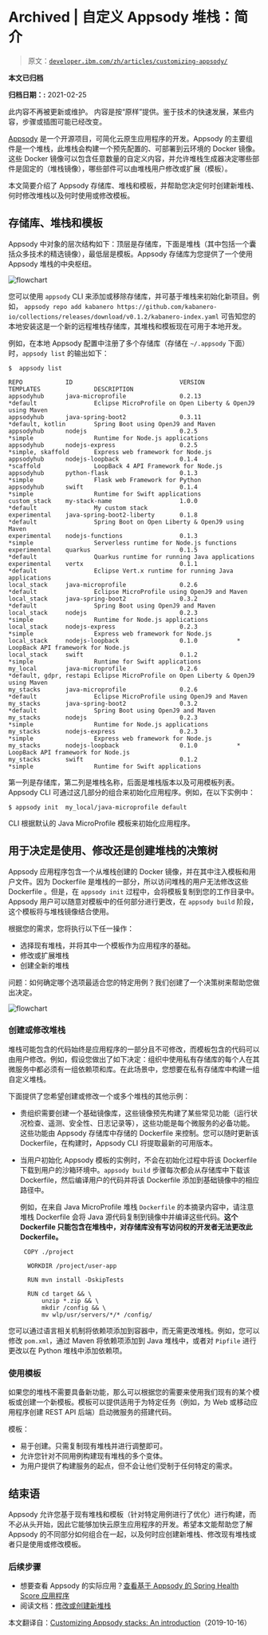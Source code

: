 # Archived | 自定义 Appsody 堆栈：简介

> 原文：[`developer.ibm.com/zh/articles/customizing-appsody/`](https://developer.ibm.com/zh/articles/customizing-appsody/)

**本文已归档**

**归档日期：:** 2021-02-25

此内容不再被更新或维护。 内容是按“原样”提供。鉴于技术的快速发展，某些内容，步骤或插图可能已经改变。

[Appsody](https://appsody.dev) 是一个开源项目，可简化云原生应用程序的开发。Appsody 的主要组件是一个堆栈，此堆栈会构建一个预先配置的、可部署到云环境的 Docker 镜像。这些 Docker 镜像可以包含任意数量的自定义内容，并允许堆栈生成器决定哪些部件是固定的（堆栈镜像），哪些部件可以由堆栈用户修改或扩展（模板）。

本文简要介绍了 Appsody 存储库、堆栈和模板，并帮助您决定何时创建新堆栈、何时修改堆栈以及何时使用或修改模板。

## 存储库、堆栈和模板

Appsody 中对象的层次结构如下：顶层是存储库，下面是堆栈（其中包括一个囊括众多技术的精选镜像），最低层是模板。Appsody 存储库为您提供了一个使用 Appsody 堆栈的中央枢纽。

![flowchart](img/ea6ff264170b1c5f93af04adea3861e0.png)

您可以使用 `appsody` CLI 来添加或移除存储库，并可基于堆栈来初始化新项目。例如， `appsody repo add kabanero https://github.com/kabanero-io/collections/releases/download/v0.1.2/kabanero-index.yaml` 可告知您的本地安装这是一个新的远程堆栈存储库，其堆栈和模板现在可用于本地开发。

例如，在本地 Appsody 配置中注册了多个存储库（存储在 `~/.appsody` 下面）时，`appsody list` 的输出如下：

```
$  appsody list

REPO            ID                              VERSION         TEMPLATES               DESCRIPTION
appsodyhub      java-microprofile               0.2.13          *default                Eclipse MicroProfile on Open Liberty & OpenJ9 using Maven
appsodyhub      java-spring-boot2               0.3.11          *default, kotlin        Spring Boot using OpenJ9 and Maven
appsodyhub      nodejs                          0.2.5           *simple                 Runtime for Node.js applications
appsodyhub      nodejs-express                  0.2.5           *simple, skaffold       Express web framework for Node.js
appsodyhub      nodejs-loopback                 0.1.4           *scaffold               LoopBack 4 API Framework for Node.js
appsodyhub      python-flask                    0.1.3           *simple                 Flask web Framework for Python
appsodyhub      swift                           0.1.4           *simple                 Runtime for Swift applications
custom_stack    my-stack-name                   1.0.0           *default                My custom stack
experimental    java-spring-boot2-liberty       0.1.8           *default                Spring Boot on Open Liberty & OpenJ9 using Maven
experimental    nodejs-functions                0.1.3           *simple                 Serverless runtime for Node.js functions
experimental    quarkus                         0.1.5           *default                Quarkus runtime for running Java applications
experimental    vertx                           0.1.1           *default                Eclipse Vert.x runtime for running Java applications
local_stack     java-microprofile               0.2.6           *default                Eclipse MicroProfile using OpenJ9 and Maven
local_stack     java-spring-boot2               0.3.2           *default                Spring Boot using OpenJ9 and Maven
local_stack     nodejs                          0.2.3           *simple                 Runtime for Node.js applications
local_stack     nodejs-express                  0.2.3           *simple                 Express web framework for Node.js
local_stack     nodejs-loopback                 0.1.0           *                       LoopBack API framework for Node.js
local_stack     swift                           0.1.2           *simple                 Runtime for Swift applications
my_local        java-microprofile               0.2.6           *default, gdpr, restapi Eclipse MicroProfile on Open Liberty & OpenJ9 using Maven
my_stacks       java-microprofile               0.2.6           *default                Eclipse MicroProfile using OpenJ9 and Maven
my_stacks       java-spring-boot2               0.3.2           *default                Spring Boot using OpenJ9 and Maven
my_stacks       nodejs                          0.2.3           *simple                 Runtime for Node.js applications
my_stacks       nodejs-express                  0.2.3           *simple                 Express web framework for Node.js
my_stacks       nodejs-loopback                 0.1.0           *                       LoopBack API framework for Node.js
my_stacks       swift                           0.1.2           *simple                 Runtime for Swift applications 
```

第一列是存储库，第二列是堆栈名称，后面是堆栈版本以及可用模板列表。Appsody CLI 可通过这几部分的组合来初始化应用程序。例如，在以下实例中：

```
$ appsody init  my_local/java-microprofile default 
```

CLI 根据默认的 Java MicroProfile 模板来初始化应用程序。

## 用于决定是使用、修改还是创建堆栈的决策树

Appsody 应用程序包含一个从堆栈创建的 Docker 镜像，并在其中注入模板和用户文件。因为 Dockerfile 是堆栈的一部分，所以访问堆栈的用户无法修改这些 Dockerfile 。但是，在 `appsody init` 过程中，会将模板复制到您的工作目录中。Appsody 用户可以随意对模板中的任何部分进行更改，在 `appsody build` 阶段，这个模板将与堆栈镜像结合使用。

根据您的需求，您将执行以下任一操作：

*   选择现有堆栈，并将其中一个模板作为应用程序的基础。
*   修改或扩展堆栈
*   创建全新的堆栈

问题：如何确定哪个选项最适合您的特定用例？我们创建了一个决策树来帮助您做出决定。

![flowchart](img/4755f26b5693090c07873fe4e28ead4d.png)

### 创建或修改堆栈

堆栈可能包含的代码始终是应用程序的一部分且不可修改，而模板包含的代码可以由用户修改。例如，假设您做出了如下决定：组织中使用私有存储库的每个人在其微服务中都必须有一组依赖项和库。在此场景中，您想要在私有存储库中构建一组自定义堆栈。

下面提供了您希望创建或修改一个或多个堆栈的其他示例：

*   贵组织需要创建一个基础镜像库，这些镜像预先构建了某些常见功能（运行状况检查、遥测、安全性、日志记录等），这些功能是每个微服务的必备功能。这些功能由 Appsody 存储库中存储的 Dockerfile 来控制。您可以随时更新该 Dockerfile，在构建时，Appsody CLI 将提取最新的可用版本。
*   当用户初始化 Appsody 模板的实例时，不会在初始化过程中将该 Dockerfile 下载到用户的沙箱环境中。`appsody build` 步骤每次都会从存储库中下载该 Dockerfile，然后编译用户的代码并将该 Dockerfile 添加到基础镜像中的相应路径中。

    例如，在来自 Java MicroProfile 堆栈 `Dockerfile` 的本摘录内容中，请注意堆栈 Dockerfile 会将 Java 源代码复制到镜像中并编译这些代码。**这个 Dockerfile 只能包含在堆栈中，对存储库没有写访问权的开发者无法更改此 Dockerfile。**

    ```
     COPY ./project

      WORKDIR /project/user-app

      RUN mvn install -DskipTests

      RUN cd target && \
          unzip *.zip && \
          mkdir /config && \
          mv wlp/usr/servers/*/* /config/ 
    ```

您可以通过语言相关机制将依赖项添加到容器中，而无需更改堆栈。例如，您可以修改 `pom.xml`，通过 Maven 将依赖项添加到 Java 堆栈中，或者对 `Pipfile` 进行更改以在 Python 堆栈中添加依赖项。

### 使用模板

如果您的堆栈不需要具备新功能，那么可以根据您的需要来使用我们现有的某个模板或创建一个新模板。模板可以提供适用于为特定任务（例如，为 Web 或移动应用程序创建 REST API 后端）启动微服务的搭建代码。

模板：

*   易于创建。只需复制现有堆栈并进行调整即可。
*   允许您针对不同用例构建现有堆栈的多个变体。
*   为用户提供了构建服务的起点，但不会让他们受制于任何特定的需求。

## 结束语

Appsody 允许您基于现有堆栈和模板（针对特定用例进行了优化）进行构建，而不必从头开始，因此它能够加快云原生应用程序的开发。希望本文能帮助您了解 Appsody 的不同部分如何组合在一起，以及何时应创建新堆栈、修改现有堆栈或者只是使用或修改模板。

### 后续步骤

*   想要查看 Appsody 的实际应用？[查看基于 Appsody 的 Spring Health Score 应用程序](https://github.com/IBM/appsody-sample-quote-app)
*   阅读文档：[修改或创建新堆栈](https://appsody.dev/docs/stacks/modify)

本文翻译自：[Customizing Appsody stacks: An introduction](https://developer.ibm.com/articles/customizing-appsody/)（2019-10-16）
